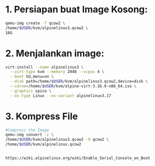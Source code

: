 # 1. Persiapan buat Image Kosong:
```sh
qemu-img create -f qcow2 \
/home/$USER/kvm/alpinelinux3.qcow2 \
16G
```

# 2. Menjalankan image:

```sh
virt-install --name alpinelinux3 \
  --virt-type kvm --memory 2048 --vcpus 4 \
  --boot hd,menu=on \
  --disk path=/home/$USER/kvm/alpinelinux3.qcow2,device=disk \
  --cdrom=/home/$USER/kvm/alpine-virt-3.16.9-x86_64.iso \
  --graphics spice \
  --os-type Linux --os-variant alpinelinux3.17
```

# 3. Kompress File
```sh
#Compress the Image
qemu-img convert -c \
/home/$USER/kvm/alpinelinux3.qcow2 -O qcow2 \
/home/$USER/kvm/alpinelinux.qcow2


https://wiki.alpinelinux.org/wiki/Enable_Serial_Console_on_Boot
